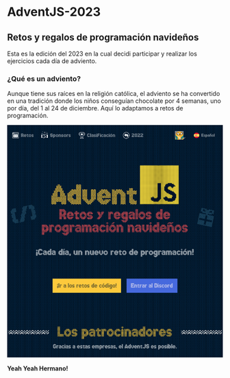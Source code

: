 # AdventJS-2023

## Retos y regalos de programación navideños

Esta es la edición del 2023 en la cual decidi participar y realizar los ejercicios cada día de adviento.

### ¿Qué es un adviento?

Aunque tiene sus raíces en la religión católica, el adviento se ha convertido en una tradición donde los niños conseguían chocolate por 4 semanas, uno por día, del 1 al 24 de diciembre. Aquí lo adaptamos a retos de programación.

![ADVIENTO](screenshots/index.png)

**Yeah Yeah Hermano!**
